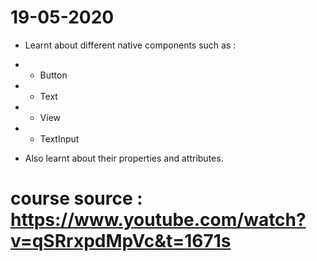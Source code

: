 # 19-05-2020

- Learnt about different native components such as :
- - Button
- - Text
- - View
- - TextInput

- Also learnt about their properties and attributes.

# course source : https://www.youtube.com/watch?v=qSRrxpdMpVc&t=1671s
